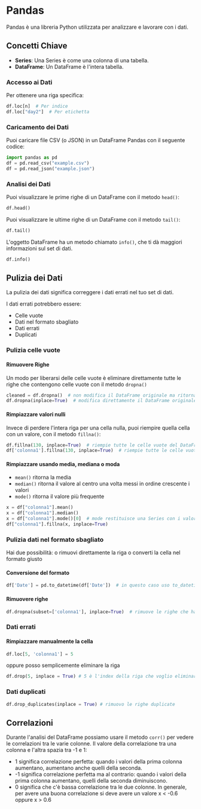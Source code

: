 # Pandas 

Pandas è una libreria Python utilizzata per analizzare e lavorare con i dati.

## Concetti Chiave

- **Series**: Una Series è come una colonna di una tabella.
- **DataFrame**: Un DataFrame è l'intera tabella.

### Accesso ai Dati

Per ottenere una riga specifica:
```python
df.loc[n]  # Per indice
df.loc["day2"]  # Per etichetta
```

### Caricamento dei Dati

Puoi caricare file CSV (o JSON) in un DataFrame Pandas con il seguente codice:
```python
import pandas as pd
df = pd.read_csv("example.csv")
df = pd.read_json("example.json")
```

### Analisi dei Dati

Puoi visualizzare le prime righe di un DataFrame con il metodo `head()`:
```python
df.head()
```

Puoi visualizzare le ultime righe di un DataFrame con il metodo `tail()`:
```python
df.tail()
```

L'oggetto DataFrame ha un metodo chiamato `info()`, che ti dà maggiori informazioni sul set di dati.
```python
df.info()
```

## Pulizia dei Dati

La pulizia dei dati significa correggere i dati errati nel tuo set di dati.

I dati errati potrebbero essere:
- Celle vuote
- Dati nel formato sbagliato
- Dati errati
- Duplicati

### Pulizia celle vuote

#### Rimuovere Righe

Un modo per liberarsi delle celle vuote è eliminare direttamente tutte le righe che contengono celle vuote con il metodo `dropna()`
```python
cleaned = df.dropna()  # non modifica il DataFrame originale ma ritorna una nuova copia
df.dropna(inplace=True)  # modifica direttamente il DataFrame originale
```

#### Rimpiazzare valori nulli

Invece di perdere l'intera riga per una cella nulla, puoi riempire quella cella con un valore, con il metodo `fillna()`:
```python
df.fillna(130, inplace=True)  # riempie tutte le celle vuote del DataFrame
df['colonna1'].fillna(130, inplace=True)  # riempie tutte le celle vuote di una specifica colonna 
```

#### Rimpiazzare usando media, mediana o moda
- `mean()` ritorna la media
- `median()` ritorna il valore al centro una volta messi in ordine crescente i valori
- `mode()` ritorna il valore più frequente 

```python
x = df["colonna1"].mean()
x = df["colonna1"].median()
x = df["colonna1"].mode()[0]  # mode restituisce una Series con i valori più frequenti, dunque aggiungo '[0]' per prendere il primo elemento
df["colonna1"].fillna(x, inplace=True)
```

### Pulizia dati nel formato sbagliato

Hai due possibilità: o rimuovi direttamente la riga o converti la cella nel formato giusto

#### Conversione del formato
```python
df['Date'] = pd.to_datetime(df['Date'])  # in questo caso uso to_datetime ma dipende da che formato voglio
```

#### Rimuovere righe 
```python
df.dropna(subset=['colonna1'], inplace=True)  # rimuove le righe che hanno una cella vuota nella colonna specificata 
```

### Dati errati

#### Rimpiazzare manualmente la cella 
```python
df.loc[5, 'colonna1'] = 5
```

oppure posso semplicemente eliminare la riga 

```python
df.drop(5, inplace = True) # 5 è l'index della riga che voglio eliminare
```

### Dati duplicati
```python
df.drop_duplicates(inplace = True) # rimuovo le righe duplicate
```

## Correlazioni

Durante l'analisi del DataFrame possiamo usare il metodo `corr()` per vedere le correlazioni tra le varie colonne.
Il valore della correlazione tra una colonna e l'altra spazia tra -1 e 1:
- 1 significa correlazione perfetta: quando i valori della prima colonna aumentano, aumentano anche quelli della seconda.
- -1 significa correlazione perfetta ma al contrario: quando i valori della prima colonna aumentano, quelli della seconda diminuiscono.
- 0 significa che c'è bassa correlazione tra le due colonne. 
In generale, per avere una buona correlazione si deve avere un valore x < -0.6 oppure x > 0.6